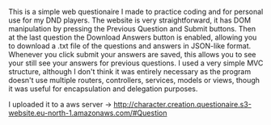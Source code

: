 This is a simple web questionaire I made to practice coding and for personal use for my DND players.
The website is very straightforward, it has DOM manipulation by pressing the Previous Question and Submit buttons. Then at the last question the Download Answers button is enabled, allowing you to download a .txt file of the questions and answers in JSON-like format.
Whenever you click submit your answers are saved, this allows you to see your still see your answers for previous questions. 
I used a very simple MVC structure, although I don't think it was entirely necessary as the program doesn't use multiple routers, controllers, services, models or views, though it was useful for encapsulation and delegation purposes.


I uploaded it to a aws server -> http://character.creation.questionaire.s3-website.eu-north-1.amazonaws.com/#Question 
